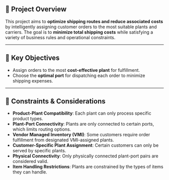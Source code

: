 ## 🚚 Project Overview

This project aims to **optimize shipping routes and reduce associated costs** by intelligently assigning customer orders to the most suitable plants and carriers. The goal is to **minimize total shipping costs** while satisfying a variety of business rules and operational constraints.

---

## 🎯 Key Objectives

- Assign orders to the most **cost-effective plant** for fulfillment.  
- Choose the **optimal port** for dispatching each order to minimize shipping expenses.

---

## 📌 Constraints & Considerations

- **Product-Plant Compatibility**: Each plant can only process specific product types.
- **Plant-Port Connectivity**: Plants are only connected to certain ports, which limits routing options.
- **Vendor Managed Inventory (VMI)**: Some customers require order fulfillment from designated VMI-assigned plants.
- **Customer-Specific Plant Assignment**: Certain customers can only be served by specific plants.
- **Physical Connectivity**: Only physically connected plant-port pairs are considered valid.
- **Item Handling Restrictions**: Plants are constrained by the types of items they can handle.
